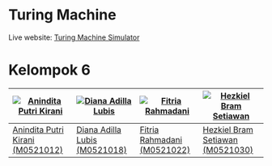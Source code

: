 # Turing Machine

Live website: [Turing Machine Simulator](https://uns.id/hzkTuring)

# Kelompok 6

[![Anindita Putri Kirani](https://avatars.githubusercontent.com/u/87638112)](https://github.com/aniindyta) | [![Diana Adilla Lubis](https://avatars.githubusercontent.com/u/112463424)](https://github.com/dianaalbs) | [![Fitria Rahmadani](https://avatars.githubusercontent.com/u/91838067)](https://github.com/ftriara) | [![Hezkiel Bram Setiawan](https://avatars.githubusercontent.com/u/78388591)](https://github.com/haizk)
---|---|---|---
[Anindita Putri Kirani (M0521012)](https://github.com/aniindyta) | [Diana Adilla Lubis (M0521018)](https://github.com/dianaalbs) | [Fitria Rahmadani (M0521022)](https://github.com/ftriara) | [Hezkiel Bram Setiawan (M0521030)](https://github.com/haizk)
